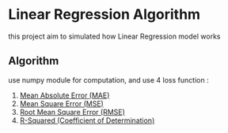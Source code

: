 # Linear Regression Algorithm

this project aim to simulated how Linear Regression model works

## Algorithm
use numpy module for computation, and use 4 loss function :
1. [Mean Absolute Error (MAE)](https://en.wikipedia.org/wiki/Mean_absolute_error)
2. [Mean Square Error (MSE)](https://en.wikipedia.org/wiki/Mean_squared_error)
3. [Root Mean Square Error (RMSE)](https://en.wikipedia.org/wiki/Root_mean_square_deviation)
4. [R-Squared (Coefficient of Determination)](https://en.wikipedia.org/wiki/Root_mean_square_deviation)